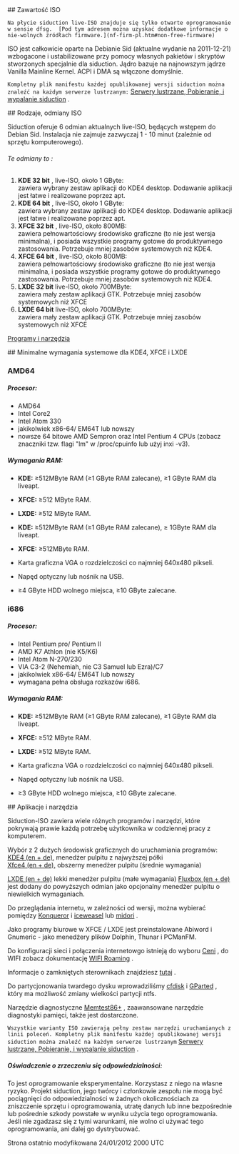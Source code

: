 <div id="main-page"></div>
<div class="divider" id="cd-content"></div>
## Zawartość ISO

`Na płycie siduction live-ISO znajduje się tylko otwarte oprogramowanie w sensie dfsg.  [Pod tym adresem można uzyskać dodatkowe informacje o nie-wolnych źródłach firmware.](nf-firm-pl.htm#non-free-firmware) `

ISO jest całkowicie oparte na Debianie Sid (aktualne wydanie na 2011-12-21) wzbogacone i ustabilizowane przy pomocy własnych pakietów i skryptów stworzonych specjalnie dla siduction. Jądro bazuje na najnowszym jądrze Vanilla Mainline Kernel. ACPI i DMA są włączone domyślnie.

`Kompletny plik manifestu każdej opublikowanej wersji siduction można znaleźć na każdym serwerze lustrzanym:`  [Serwery lustrzane, Pobieranie, i wypalanie siduction](cd-dl-burning-pl.htm#download-siduction) .

<div class="divider" id="release-vari"></div>
## Rodzaje, odmiany ISO 

Siduction oferuje 6 odmian aktualnych live-ISO, będących wstępem do Debian Sid. Instalacja nie zajmuje zazwyczaj 1 - 10 minut (zależnie od sprzętu komputerowego).

###### Te odmiany to :

1.  **KDE 32 bit** , live-ISO, około 1 GByte:  
   zawiera wybrany zestaw aplikacji do KDE4 desktop. Dodawanie aplikacji jest łatwe i realizowane poprzez apt.  
2.  **KDE 64 bit** , live-ISO, około 1 GByte:  
   zawiera wybrany zestaw aplikacji do KDE4 desktop. Dodawanie aplikacji jest łatwe i realizowane poprzez apt.  
3.  **XFCE 32 bit** , live-ISO, około 800MB:  
   zawiera pełnowartościowy środowisko graficzne (to nie jest wersja minimalna), i posiada wszystkie programy gotowe do produktywnego zastosowania. Potrzebuje mniej zasobów systemowych niż KDE4.  
4.  **XFCE 64 bit** , live-ISO, około 800MB:  
   zawiera pełnowartościowy środowisko graficzne (to nie jest wersja minimalna, i posiada wszystkie programy gotowe do produktywnego zastosowania. Potrzebuje mniej zasobów systemowych niż KDE4.  
5.  **LXDE 32 bit**  live-ISO, około 700MByte:  
   zawiera mały zestaw aplikacji GTK. Potrzebuje mniej zasobów systemowych niż XFCE  
6.  **LXDE 64 bit**  live-ISO, około 700MByte:  
   zawiera mały zestaw aplikacji GTK. Potrzebuje mniej zasobów systemowych niż XFCE  

 [Programy i narzędzia](cd-content-pl.htm#apps-tools) 

<div class="divider" id="system-requirements"></div>
## Minimalne wymagania systemowe dla KDE4, XFCE i LXDE

### AMD64

##### Procesor:

+ AMD64  
+ Intel Core2  
+ Intel Atom 330  
+ jakikolwiek x86-64/ EM64T lub nowszy  
+ nowsze 64 bitowe AMD Sempron oraz Intel Pentium 4 CPUs (zobacz znaczniki tzw. flagi "lm" w /proc/cpuinfo lub użyj inxi -v3).  

##### Wymagania RAM:

+  **KDE:** &ge;512MByte RAM (&ge;1 GByte RAM zalecane), &ge;1 GByte RAM dla liveapt.  
+  **XFCE:**  &ge;512 MByte RAM.  
+  **LXDE:**  &ge;512 MByte RAM.  
+  **KDE:**  &ge;512MByte RAM (&ge;1 GByte RAM zalecane), &ge; 1GByte RAM dla liveapt.  
+  **XFCE:**  &ge;512MByte RAM.  

+ Karta graficzna VGA o rozdzielczości co najmniej 640x480 pikseli.  
+ Napęd optyczny lub nośnik na USB.  
+ &ge;4 GByte HDD wolnego miejsca, &ge;10 GByte zalecane.  

### i686

##### Procesor:

+ Intel Pentium pro/ Pentium II  
+ AMD K7 Athlon (nie K5/K6)  
+ Intel Atom N-270/230  
+ VIA C3-2 (Nehemiah, nie C3 Samuel lub Ezra)/C7  
+ jakikolwiek x86-64/ EM64T lub nowszy  
+ wymagana pełna obsługa rozkazów i686.  

##### Wymagania RAM:

+  **KDE:** &ge;512MByte RAM (&ge;1 GByte RAM zalecane), &ge;1 GByte RAM dla liveapt.  
+  **XFCE:**  &ge;512 MByte RAM.  
+  **LXDE:**  &ge;512 MByte RAM.  

+ Karta graficzna VGA o rozdzielczości co najmniej 640x480 pikseli.  
+ Napęd optyczny lub nośnik na USB.  
+ &ge;3 GByte HDD wolnego miejsca, &ge;10 GByte zalecane.  

<div class="divider" id="apps-tools"></div>
## Aplikacje i narzędzia

Siduction-ISO zawiera wiele różnych programów i narzędzi, które pokrywają prawie każdą potrzebę użytkownika w codziennej pracy z komputerem.

Wybór z 2 dużych środowisk graficznych do uruchamiania programów:  
 [KDE4 (en + de),](http://www.kde.org/)  menedżer pulpitu z najwyższej półki  
 [Xfce4 (en + de),](http://www.xfce.org/)  obszerny menedżer pulpitu (średnie wymagania) 

 [LXDE (en + de)](http://www.lxde.org/)  lekki menedżer pulpitu (małe wymagania)
 [Fluxbox (en + de)](http://fluxbox.org/)  jest dodany do powyższych odmian jako opcjonalny menedżer pulpitu o niewielkich wymaganiach. 

Do przeglądania internetu, w zależności od wersji, można wybierać pomiędzy  [Konqueror](http://www.konqueror.org/)  i  [iceweasel](http://www.mozilla.com/)  lub  [midori](http://www.twotoasts.de/index.php?/pages/midori_summary.html/) .

Jako programy biurowe w XFCE / LXDE jest preinstalowane Abiword i Gnumeric - jako menedżery plików Dolphin, Thunar i PCManFM.

Do konfiguracji sieci i połączenia internetowgo istnieją do wyboru  [Ceni](inet-ceni-pl.htm#netcardconfig)  , do WIFI zobacz dokumentację  [WIFI Roaming](inet-wpagui-pl.htm) .

Informacje o zamkniętych sterownikach znajdziesz  [tutaj](nf-firm-pl.htm#non-free-firmware) .

Do partycjonowania twardego dysku wprowadziliśmy  [cfdisk](part-cfdisk-pl.htm#disknames)  i  [GParted](http://gparted.sourceforge.net/) , który ma możliwość zmiany wielkości partycji ntfs.

Narzędzie diagnostyczne  [Memtest86+](http://www.memtest.org/) , zaawansowane narzędzie diagnostyki pamięci, także jest dostarczone.

`Wszystkie warianty ISO zawierają pełny zestaw narzędzi uruchamianych z linii poleceń. Kompletny plik manifestu każdej opublikowanej wersji siduction można znaleźć na każdym serwerze lustrzanym`  [Serwery lustrzane, Pobieranie, i wypalanie siduction](cd-dl-burning-pl.htm#download-siduction) .

##### Oświadczenie o zrzeczeniu się odpowiedzialności:

To jest oprogramowanie eksperymentalne. Korzystasz z niego na własne ryzyko. Projekt siduction, jego twórcy i członkowie zespołu nie mogą być pociągnięci do odpowiedzialności w żadnych okolicznościach za zniszczenie sprzętu i oprogramowania, utratę danych lub inne bezpośrednie lub pośrednie szkody powstałe w wyniku użycia tego oprogramowania. Jeśli nie zgadzasz się z tymi warunkami, nie wolno ci używać tego oprogramowania, ani dalej go dystrybuować. 

<div id="rev">Strona ostatnio modyfikowana 24/01/2012 2000 UTC</div>
